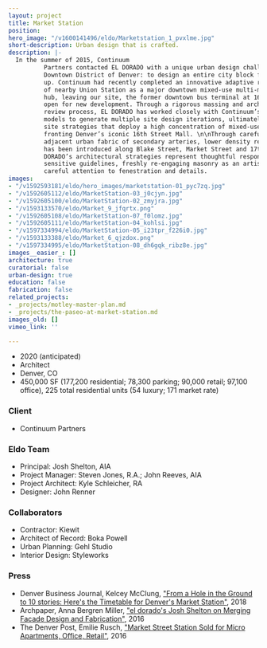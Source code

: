 ```yaml
---
layout: project
title: Market Station
position: 
hero_image: "/v1600141496/eldo/Marketstation_1_pvxlme.jpg"
short-description: Urban design that is crafted.
description: |-
  In the summer of 2015, Continuum
          Partners contacted EL DORADO with a unique urban design challenge in the Lower
          Downtown District of Denver: to design an entire city block from the ground
          up. Continuum had recently completed an innovative adaptive re-use renovation
          of nearby Union Station as a major downtown mixed-use multi-modal transportation
          hub, leaving our site, the former downtown bus terminal at 16th and Market,
          open for new development. Through a rigorous massing and architectural design
          review process, EL DORADO has worked closely with Continuum’s development
          models to generate multiple site design iterations, ultimately landing on
          site strategies that deploy a high concentration of mixed-use urban density
          fronting Denver’s iconic 16th Street Mall. \n\nThrough careful attention to
          adjacent urban fabric of secondary arteries, lower density retail and residential
          has been introduced along Blake Street, Market Street and 17th Street. EL
          DORADO’s architectural strategies represent thoughtful responses to historically
          sensitive guidelines, freshly re-engaging masonry as an artisan craft through
          careful attention to fenestration and details.
images:
- "/v1592593181/eldo/hero_images/marketstation-01_pyc7zq.jpg"
- "/v1592605112/eldo/MarketStation-03_j0cjyn.jpg"
- "/v1592605100/eldo/MarketStation-02_zmyjra.jpg"
- "/v1593133570/eldo/Market_9_jfqrtx.png"
- "/v1592605108/eldo/MarketStation-07_f0lomz.jpg"
- "/v1592605111/eldo/MarketStation-04_kohlsi.jpg"
- "/v1597334994/eldo/MarketStation-05_i23tpr_f226i0.jpg"
- "/v1593133388/eldo/Market_6_qjzdox.png"
- "/v1597334995/eldo/MarketStation-08_dh6gqk_ribz8e.jpg"
images__easier_: []
architecture: true
curatorial: false
urban-design: true
education: false
fabrication: false
related_projects:
- _projects/motley-master-plan.md
- _projects/the-paseo-at-market-station.md
images_old: []
vimeo_link: ''

---
```

* 2020 (anticipated)
* Architect
* Denver, CO
* 450,000 SF (177,200 residential; 78,300 parking; 90,000 retail; 97,100 office), 225 total residential units (54 luxury; 171 market rate)

### Client

* Continuum Partners

### Eldo Team

* Principal: Josh Shelton, AIA
* Project Manager: Steven Jones, R.A.; John Reeves, AIA
* Project Architect: Kyle Schleicher, RA
* Designer: John Renner

### Collaborators

* Contractor: Kiewit
* Architect of Record: Boka Powell
* Urban Planning: Gehl Studio
* Interior Design: Styleworks

### Press

* Denver Business Journal, Kelcey McClung, ["From a Hole in the Ground to 10 stories: Here's the Timetable for Denver's Market Station"](https://www.bizjournals.com/denver/news/2018/08/08/market-station-denver-lodo-timetable.html "From a Hole in the Ground to 10 stories: Here's the Timetable for Denver's Market Station"), 2018
* Archpaper, Anna Bergren Miller, ["el dorado's Josh Shelton on Merging Facade Design and Fabrication"](https://archpaper.com/2016/07/el-dorado-josh-shelton-facade-design-fabrication/ "el dorado's Josh Shelton on Merging Facade Design and Fabrication"), 2016
* The Denver Post, Emilie Rusch, ["Market Street Station Sold for Micro Apartments, Office, Retail"](https://www.denverpost.com/2015/12/21/market-street-station-sold-for-micro-apartments-office-retail/ "Market Street Station Sold for Micro Apartments, Office, Retail"), 2016